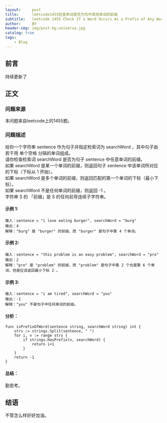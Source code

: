```yaml
---
layout:     post
title:      leetcode1455检查单词是否为句中其他单词的前缀
subtitle:   leetcode 1455 Check If a Word Occurs As a Prefix of Any Word in a Sentence
author:     BY
header-img: img/post-bg-universe.jpg
catalog: true
tags:
    - Blog
---
```



## 前言

持续更新了

## 正文

### 问题来源

本问题来自leetcode上的1455题。  

### 问题描述

给你一个字符串 sentence 作为句子并指定检索词为 searchWord ，其中句子由若干用 单个空格 分隔的单词组成。  
请你检查检索词 searchWord 是否为句子 sentence 中任意单词的前缀。  
如果 searchWord 是某一个单词的前缀，则返回句子 sentence 中该单词所对应的下标（下标从 1 开始）。  
如果 searchWord 是多个单词的前缀，则返回匹配的第一个单词的下标（最小下标）。  
如果 searchWord 不是任何单词的前缀，则返回 -1 。  
字符串 S 的 「前缀」是 S 的任何前导连续子字符串。  

#### 示例 1:
```
输入：sentence = "i love eating burger", searchWord = "burg"
输出：4
解释："burg" 是 "burger" 的前缀，而 "burger" 是句子中第 4 个单词。
```

#### 示例 2:
```
输入：sentence = "this problem is an easy problem", searchWord = "pro"
输出：2
解释："pro" 是 "problem" 的前缀，而 "problem" 是句子中第 2 个也是第 6 个单词，但是应该返回最小下标 2 。
```

#### 示例 3:
```
输入：sentence = "i am tired", searchWord = "you"
输出：-1
解释："you" 不是句子中任何单词的前缀。
```

#### 分析：  
```
func isPrefixOfWord(sentence string, searchWord string) int {
    strs := strings.Split(sentence, " ")
    for i, v := range strs {
        if strings.HasPrefix(v, searchWord) {
            return i+1
        }
    }
    return -1
}
```

#### 总结：
勤思考。  

## 结语
不管怎么样好好加油。
